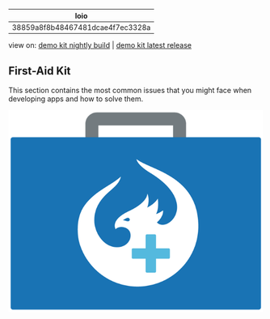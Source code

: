 <!-- copy38859a8f8b48467481dcae4f7ec3328a -->

| loio |
| -----|
| 38859a8f8b48467481dcae4f7ec3328a |

<div id="loio">

view on: [demo kit nightly build](https://openui5nightly.hana.ondemand.com/#/topic/38859a8f8b48467481dcae4f7ec3328a) | [demo kit latest release](https://openui5.hana.ondemand.com/#/topic/38859a8f8b48467481dcae4f7ec3328a)</div>

## First-Aid Kit

This section contains the most common issues that you might face when developing  apps and how to solve them.

 ![](loio3e7f72e6ebf147c9b64c46b4b03d552b_LowRes.png) 

